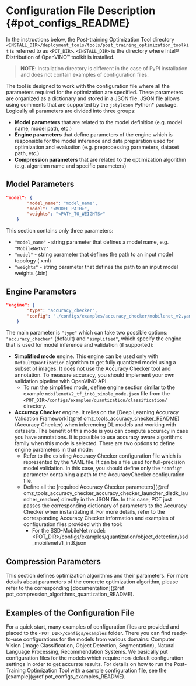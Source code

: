 # Configuration File Description {#pot_configs_README}

In the instructions below, the Post-training Optimization Tool directory `<INSTALL_DIR>/deployment_tools/tools/post_training_optimization_toolkit` is referred to as `<POT_DIR>`. `<INSTALL_DIR>` is the directory where Intel&reg; Distribution of OpenVINO&trade; toolkit is installed.
> **NOTE**: Installation directory is different in the case of PyPI installation and does not contain examples of 
> configuration files.   

The tool is designed to work with the configuration file where all the parameters required for the optimization are specified. These parameters are organized as a dictionary and stored in
a JSON file. JSON file allows using comments that are supported by the `jstyleson` Python* package.
Logically all parameters are divided into three groups:
- **Model parameters** that are related to the model definition (e.g. model name, model path, etc.)
- **Engine parameters** that define parameters of the engine which is responsible for the model inference and data preparation used for optimization and evaluation (e.g. preprocessing parameters, dataset path, etc.)
- **Compression parameters** that are related to the optimization algorithm (e.g. algorithm name and specific parameters)

## Model Parameters

```json
"model": {
        "model_name": "model_name",
        "model": "<MODEL_PATH>",
        "weights": "<PATH_TO_WEIGHTS>"
    }
```

This section contains only three parameters:
- `"model_name"` - string parameter that defines a model name, e.g. `"MobileNetV2"`
- `"model"` - string parameter that defines the path to an input model topology (.xml)
- `"weights"` - string parameter that defines the path to an input model weights (.bin)

## Engine Parameters

```json
"engine": {
        "type": "accuracy_checker",
        "config": "./configs/examples/accuracy_checker/mobilenet_v2.yaml"
    }
```
The main parameter is `"type"` which can take two possible options: `"accuracy_checher"` (default) and `"simplified"`,
which specify the engine that is used for model inference and validation (if supported):
- **Simplified mode** engine. This engine can be used only with `DefaultQuantization` algorithm to get fully quantized model 
using a subset of images. It does not use the Accuracy Checker tool and annotation. To measure accuracy, you should implement 
your own validation pipeline with OpenVINO API.  
  - To run the simplified mode, define engine section similar to the example `mobilenetV2_tf_int8_simple_mode.json` file from the `<POT_DIR>/configs/examples/quantization/classification/` directory.
- **Accuracy Checker** engine. It relies on the [Deep Learning Accuracy Validation Framework](@ref omz_tools_accuracy_checker_README) (Accuracy Checker) when inferencing DL models and working with datasets.
The benefit of this mode is you can compute accuracy in case you have annotations. It is possible to use accuracy aware
algorithms family when this mode is selected.
There are two options to define engine parameters in that mode:
  - Refer to the existing Accuracy Checker configuration file which is represented by the YAML file. It can be a file used for full-precision model validation. In this case, you should define only the `"config"` parameter containing a path to the AccuracyChecker configuration file.
  - Define all the [required Accuracy Checker parameters](@ref omz_tools_accuracy_checker_accuracy_checker_launcher_dlsdk_launcher_readme)
    directly in the JSON file. In this case, POT just passes the corresponding dictionary of parameters to the Accuracy Checker when instantiating it.
    For more details, refer to the corresponding Accuracy Checker information and examples of configuration files provided with the tool:
    - For the SSD-MobileNet model:<br>\<POT_DIR\>/configs/examples/quantization/object_detection/ssd_mobilenetv1_int8.json

## Compression Parameters

This section defines optimization algorithms and their parameters. For more details about parameters of the concrete optimization algorithm, please refer to the corresponding
[documentation](@ref pot_compression_algorithms_quantization_README).

## Examples of the Configuration File

For a quick start, many examples of configuration files are provided and placed to the `<POT_DIR>/configs/examples`
 folder. There you can find ready-to-use configurations for the models from various domains: Computer Vision (Image 
 Classification, Object Detection, Segmentation), Natural Language Processing, Recommendation Systems. We basically 
 put configuration files for the models which require non-default configuration settings in order to get accurate results.
For details on how to run the Post-Training Optimization Tool with a sample configuration file, see the [example](@ref pot_configs_examples_README).
